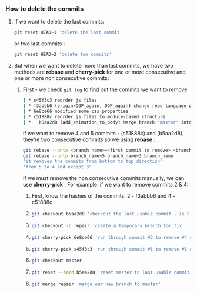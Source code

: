 ### How to delete the commits

1. If we want to delele the last commits:

   ```bash
   git reset HEAD~1 'delete the last commit'
   ```

   or two last commits :

   ```bash
   git reset HEAD~2 'delete two commits'
   ```

2. But when we want to delete more than last commits, we have two methods are **rebase** and **cherry-pick** for one or more consecutive and one or more non consecutive commits:

   1. First - we check `git log` to find out the commits we want to remove

      ```bash
      | * s45f3c3 reorder js files 
      | * f3abbb6 (origin/OOP_again, OOP_again) change repo language on Github
      | * 6e8ce66 modified some css properties
      | * c51888c reorder js files to module-based structure
      | *   b5aa2d8 (add_animation_to_body) Merge branch 'master' into add_animation_to_body
      ```

      if we want to remove 4 and 5 commits - (c51888c) and (b5aa2d8), they’re two consecutive commits so we using **rebase** :

      ```bash
      git rebase --onto <branch name>~<first commit to remove> <branch name>~<first commit to kept> <branch name>
      git rebase --onto branch_name~5 branch_name~3 branch_name
      'it removes the commits from bottom to top direction'
      'from 5 to 4 and except 3'
      ```

      If  we must remove the non consecutive commits manually, we can use **cherry-pick** .
      For example: if we want to remove  commits 2 & 4:

      1. First, know  the hashes of the commits. 2 - f3abbb6 and 4 - c51888c

      2. ```bash
         git checkout b5aa2d8 'checkout the last usable commit - is 5'
         ```

      3. ```bash
         git checkout -b repair 'create a temporary branch for fix'
         ```

      4. ```bash
         git cherry-pick 6e8ce66 'run through commit #3 to remove #4 commit'
         ```

      5. ```bash
         git cherry-pick s45f3c3 'run through commit #1 to remove #2 commit'
         ```

      6. ```bash
         git checkout master
         ```

      7. ```bash
         git reset --hard b5aa2d8 'reset master to last usable commit'
         ```

      8. ```bash
         git merge repair 'merge our new branch to master'
         ```

      

